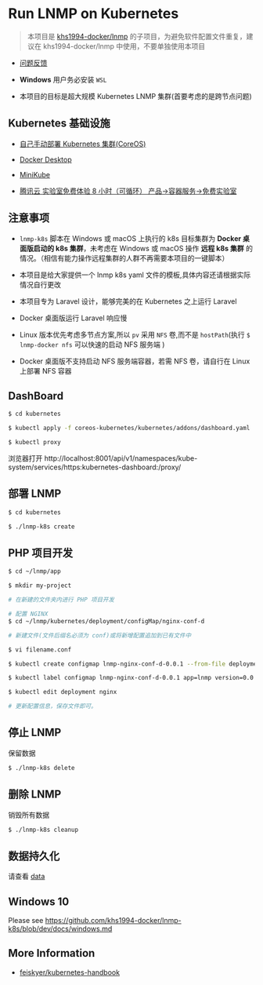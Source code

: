 # Run LNMP on Kubernetes

> 本项目是 [khs1994-docker/lnmp](https://github.com/khs1994-docker/lnmp) 的子项目，为避免软件配置文件重复，建议在 khs1994-docker/lnmp 中使用，不要单独使用本项目

* [问题反馈](https://github.com/khs1994-docker/lnmp/issues/122)

* **Windows** 用户务必安装 `WSL`

* 本项目的目标是超大规模 Kubernetes LNMP 集群(首要考虑的是跨节点问题)

## Kubernetes 基础设施

* [自己手动部署 Kubernetes 集群(CoreOS)](https://github.com/khs1994-docker/coreos-kubernetes)

* [Docker Desktop](https://github.com/khs1994-docker/lnmp-k8s/blob/dev/docs/docker-desktop.md)

* [MiniKube](docs/minikube.md)

* [腾讯云 实验室免费体验 8 小时（可循环） 产品->容器服务->免费实验室 ](https://cloud.tencent.com/redirect.php?redirect=1005&cps_key=3a5255852d5db99dcd5da4c72f05df61&from=console)

## 注意事项

* `lnmp-k8s` 脚本在 Windows 或 macOS 上执行的 k8s 目标集群为 **Docker 桌面版启动的 k8s 集群**，未考虑在 Windows 或 macOS 操作 **远程 k8s 集群** 的情况。（相信有能力操作远程集群的人群不再需要本项目的一键脚本）

* 本项目是给大家提供一个 lnmp k8s yaml 文件的模板,具体内容还请根据实际情况自行更改

* 本项目专为 Laravel 设计，能够完美的在 Kubernetes 之上运行 Laravel

* Docker 桌面版运行 Laravel 响应慢

* Linux 版本优先考虑多节点方案,所以 `pv` 采用 `NFS` 卷,而不是 `hostPath`(执行 `$ lnmp-docker nfs` 可以快速的启动 NFS 服务端 )

* Docker 桌面版不支持启动 NFS 服务端容器，若需 NFS 卷，请自行在 Linux 上部署 NFS 容器

## DashBoard

```bash
$ cd kubernetes

$ kubectl apply -f coreos-kubernetes/kubernetes/addons/dashboard.yaml

$ kubectl proxy
```

浏览器打开 http://localhost:8001/api/v1/namespaces/kube-system/services/https:kubernetes-dashboard:/proxy/

## 部署 LNMP

```bash
$ cd kubernetes

$ ./lnmp-k8s create
```

## PHP 项目开发

```bash
$ cd ~/lnmp/app

$ mkdir my-project

# 在新建的文件夹内进行 PHP 项目开发

# 配置 NGINX
$ cd ~/lnmp/kubernetes/deployment/configMap/nginx-conf-d

# 新建文件(文件后缀名必须为 conf)或将新增配置追加到已有文件中

$ vi filename.conf

$ kubectl create configmap lnmp-nginx-conf-d-0.0.1 --from-file deployment/configMap/nginx-conf-d

$ kubectl label configmap lnmp-nginx-conf-d-0.0.1 app=lnmp version=0.0.2

$ kubectl edit deployment nginx

# 更新配置信息，保存文件即可。
```

## 停止 LNMP

保留数据

```bash
$ ./lnmp-k8s delete
```

## 删除 LNMP

销毁所有数据

```bash
$ ./lnmp-k8s cleanup
```

## 数据持久化

请查看 [data](docs/data.md)

## Windows 10

Please see https://github.com/khs1994-docker/lnmp-k8s/blob/dev/docs/windows.md

## More Information

* [feiskyer/kubernetes-handbook](https://github.com/feiskyer/kubernetes-handbook)
